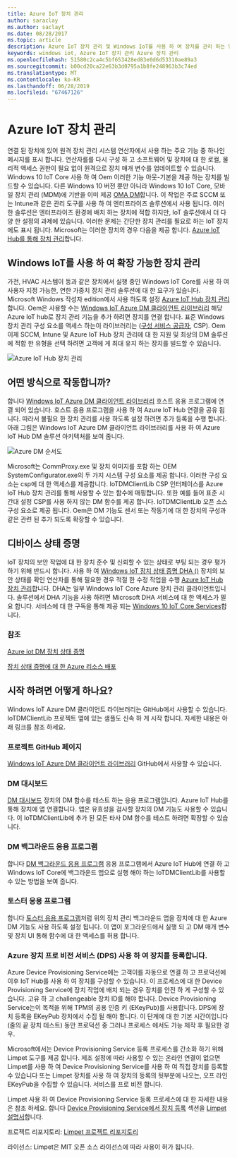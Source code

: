 ```yaml
---
title: Azure IoT 장치 관리
author: saraclay
ms.author: saclayt
ms.date: 08/28/2017
ms.topic: article
description: Azure IoT 장치 관리 및 Windows IoT를 사용 하 여 장치를 관리 하는 방법에 알아봅니다.
keywords: windows iot, Azure IoT 장치 관리 Azure 장치 관리
ms.openlocfilehash: 51580c2ca4c5bf653428ed83e0d6d53310ae89a3
ms.sourcegitcommit: b00cd20ca22e63b3d0795a1b8fe248963b3c74ed
ms.translationtype: MT
ms.contentlocale: ko-KR
ms.lasthandoff: 06/28/2019
ms.locfileid: "67467126"
---
```

# <a name="azure-iot-device-management"></a>Azure IoT 장치 관리   

연결 된 장치에 있어 원격 장치 관리 시스템 연산자에서 사용 하는 주요 기능 중 하나인 메시지를 표시 합니다. 연산자를를 다시 구성 하 고 소프트웨어 및 장치에 대 한 로컬, 물리적 액세스 권한이 필요 없이 원격으로 장치 매개 변수를 업데이트할 수 있습니다. Windows 10 IoT Core 사용 하 여 Oem 이러한 기능 아웃-기본을 제공 하는 장치를 빌드할 수 있습니다. 다른 Windows 10 버전 뿐만 아니라 Windows 10 IoT Core, 모바일 장치 관리 (MDM)에 기반을 이미 제공 [OMA DM](https://en.wikipedia.org/wiki/OMA_Device_Management)합니다. 이 작업은 주로 SCCM 또는 Intune과 같은 관리 도구를 사용 하 여 엔터프라이즈 솔루션에서 사용 됩니다. 이러한 솔루션은 엔터프라이즈 환경에 배치 하는 장치에 적합 하지만, IoT 솔루션에서 더 다양 한 설정의 과제에 있습니다. 이러한 문제는 간단한 장치 관리를 필요로 하는 IoT 장치에도 표시 됩니다. Microsoft는 이러한 장치의 경우 다음을 제공 합니다. [Azure IoT Hub를 통해 장치 관리](https://docs.microsoft.com/azure/iot-hub/iot-hub-device-management-overview)합니다.    

## <a name="scalable-device-management-with-windows-iot"></a>Windows IoT를 사용 하 여 확장 가능한 장치 관리  

가전, HVAC 시스템이 등과 같은 장치에서 실행 중인 Windows IoT Core를 사용 하 여 사용자 지정 가능한, 연한 가중치 장치 관리 솔루션에 대 한 요구가 있습니다. Microsoft Windows 작성자 edition에서 사용 하도록 설정 [Azure IoT Hub 장치 관리](https://docs.microsoft.com/azure/iot-hub/iot-hub-device-management-overview)합니다. Oem은 사용할 수는 [Windows IoT Azure DM 클라이언트 라이브러리](https://aka.ms/iot-core-azure-dm-client) 해당 Azure IoT hub로 장치 관리 기능을 추가 하려면 장치를 연결 합니다. 표준 Windows 장치 관리 구성 요소를 액세스 하는이 라이브러리는 ([구성 서비스 공급자](https://msdn.microsoft.com/windows/hardware/commercialize/customize/mdm/configuration-service-provider-reference), CSP).  Oem 이제 SCCM, Intune 및 Azure IoT Hub 장치 관리에 대 한 지원 및 최상의 DM 솔루션에 적합 한 유형을 선택 하려면 고객에 게 최대 유지 하는 장치를 빌드할 수 있습니다.   

![Azure IoT Hub 장치 관리](../media/AzureIoTDM/azureDM.png) 

## <a name="how-does-it-work"></a>어떤 방식으로 작동합니까?    

합니다 [Windows IoT Azure DM 클라이언트 라이브러리](https://aka.ms/iot-core-azure-dm-client) 호스트 응용 프로그램에 연결 되어 있습니다. 호스트 응용 프로그램을 사용 하 여 Azure IoT Hub 연결을 공유 됩니다. 따라서 불필요 한 장치 관리를 사용 하도록 설정 하려면 추가 등록을 수행 합니다. 아래 그림은 Windows IoT Azure DM 클라이언트 라이브러리를 사용 하 여 Azure IoT Hub DM 솔루션 아키텍처를 보여 줍니다.     

![Azure DM 순서도](../media/AzureIoTDM/AzureDM-Architecture.png)    

Microsoft는 CommProxy.exe 및 장치 이미지를 포함 하는 OEM SystemConfigurator.exe의 두 가지 시스템 구성 요소를 제공 합니다. 이러한 구성 요소는 csp에 대 한 액세스를 제공합니다. IoTDMClientLib CSP 인터페이스를 Azure IoT Hub 장치 관리를 통해 사용할 수 있는 함수에 매핑합니다. 또한 예를 들어 표준 시간대 설정 CSP를 사용 하지 않는 DM 함수를 제공 합니다. IoTDMClientLib 오픈 소스 구성 요소로 제공 됩니다. Oem은 DM 기능도 센서 또는 작동기에 대 한 장치의 구성과 같은 관련 된 추가 되도록 확장할 수 있습니다.  

## <a name="device-health-attestation"></a>디바이스 상태 증명    
IoT 장치의 보안 작업에 대 한 장치 준수 및 신뢰할 수 있는 상태로 부팅 되는 경우 평가 하기 위해 반드시 합니다. 사용 하 여 [Windows IoT 장치 상태 증명 DHA ()](https://github.com/ms-iot/iot-core-azure-dm-client/blob/master/docs/device-health-attestation.md) 장치의 보안 상태를 확인 연산자를 통해 필요한 경우 적절 한 수정 작업을 수행 [Azure IoT Hub 장치 관리](https://github.com/ms-iot/iot-core-azure-dm-client/blob/master/README.md)합니다. DHA는 일부 Windows IoT Core Azure 장치 관리 클라이언트입니다. 솔루션에서 DHA 기능을 사용 하려면 Microsoft DHA 서비스에 대 한 액세스가 필요 합니다. 서비스에 대 한 구독을 통해 제공 되는 [Windows 10 IoT Core Services](https://docs.microsoft.com/windows-hardware/manufacture/iot/iotcoreservicesoverview)합니다. 

### <a name="reference"></a>참조   
[Azure iot DM 장치 상태 증명](https://github.com/ms-iot/iot-core-azure-dm-client/blob/master/docs/device-health-attestation.md)  

[장치 상태 증명에 대 한 Azure 리소스 배포](https://github.com/ms-iot/iot-core-azure-dm-client/blob/master/docs/dha-deploy.md#deploy-azure-resources-for-device-health-attestation)  


## <a name="how-to-get-started"></a>시작 하려면 어떻게 하나요?  

Windows IoT Azure DM 클라이언트 라이브러리는 GitHub에서 사용할 수 있습니다. IoTDMClientLib 프로젝트 옆에 있는 샘플도 신속 하 게 시작 합니다. 자세한 내용은 아래 링크를 참조 하세요.    

### <a name="project-github-page"></a>프로젝트 GitHub 페이지 

[Windows IoT Azure DM 클라이언트 라이브러리](https://aka.ms/iot-core-azure-dm-client) GitHub에서 사용할 수 있습니다.  

### <a name="dm-dashboard"></a>DM 대시보드    

[DM 대시보드](https://aka.ms/iot-core-azure-dm-client-dashboard) 장치의 DM 함수를 테스트 하는 응용 프로그램입니다. Azure IoT Hub를 통해 장치에 앱 연결합니다. 앱은 유효성을 검사할 장치의 DM 기능도 사용할 수 있습니다. 이 IoTDMClientLib에 추가 된 모든 타사 DM 함수를 테스트 하려면 확장할 수 있습니다.    

### <a name="dm-background-application"></a>DM 백그라운드 응용 프로그램   

합니다 [DM 백그라운드 응용 프로그램](https://aka.ms/iot-core-azure-dm-client-backgroundapp) 응용 프로그램에서 Azure IoT Hub에 연결 하 고 Windows IoT Core에 백그라운드 앱으로 실행 해야 하는 IoTDMClientLib를 사용할 수 있는 방법을 보여 줍니다.    

### <a name="toaster-application"></a>토스터 응용 프로그램 

합니다 [토스터 응용 프로그램](https://aka.ms/iot-core-azure-dm-client-toasterapp)처럼 위의 장치 관리 백그라운드 앱을 장치에 대 한 Azure DM 기능도 사용 하도록 설정 됩니다. 이 앱이 포그라운드에서 실행 되 고 DM 매개 변수 및 장치 UI 통해 함수에 대 한 액세스를 허용 합니다.   

### <a name="registering-your-device-with-the-azure-device-provision-service-dps"></a>Azure 장치 프로 비전 서비스 (DPS) 사용 하 여 장치를 등록합니다.   

Azure Device Provisioning Service에는 고객이를 자동으로 연결 하 고 프로덕션에 이후 IoT Hub를 사용 하 여 장치를 구성할 수 있습니다. 이 프로세스에 대 한 Device Provisioning Service에 장치 작업에 배치 되는 경우 장치를 안전 하 게 구성할 수 있습니다. 고유 하 고 challengeable 장치 ID를 해야 합니다. Device Provisioning Service는이 목적을 위해 TPM의 공용 인증 키 (EKeyPub)를 사용합니다. DPS에 장치 등록을 EKeyPub 장치에서 수집 될 해야 합니다. 이 단계에 대 한 기본 시간이입니다 (줄의 끝 장치 테스트) 동안 프로덕션 중 그러나 프로세스 에서도 가능 제작 후 필요한 경우.   

Microsoft에서는 Device Provisioning Service 등록 프로세스를 간소화 하기 위해 Limpet 도구를 제공 합니다. 제조 설정에 따라 사용할 수 있는 온라인 연결이 없으면 Limpet를 사용 하 여 Device Provisioning Service를 사용 하 여 직접 장치를 등록할 수 있습니다 또는 Limpet 장치를 사용 하 여 장치의 등록의 뒷부분에 나오는, 오프 라인 EKeyPub을 수집할 수 있습니다. 서비스를 프로 비전 합니다.  

Limpet 사용 하 여 Device Provisioning Service 등록 프로세스에 대 한 자세한 내용은 참조 하세요. 합니다 [Device Provisioning Service에서 장치 등록](https://github.com/ms-iot/azure-dm-client/blob/master/docs/limpet.md#setup-azure-cloud-resources) 섹션을 [Limpet 설명서](https://github.com/ms-iot/azure-dm-client/blob/master/docs/limpet.md)합니다.    

프로젝트 리포지토리: [Limpet 프로젝트 리포지토리](https://github.com/ms-iot/azure-dm-client/)     


라이선스: Limpet은 MIT 오픈 소스 라이선스에 따라 사용이 허가 됩니다.   

